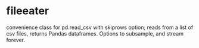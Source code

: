 # fileeater
convenience class for pd.read_csv with skiprows option; reads from a list of csv files, returns Pandas dataframes.  Options to subsample, and stream forever.
